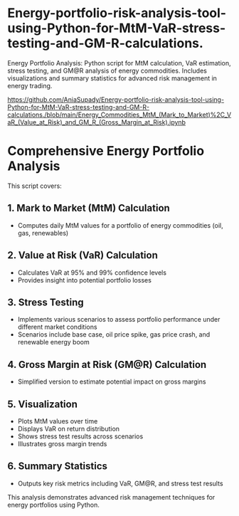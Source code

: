 # Energy-portfolio-risk-analysis-tool-using-Python-for-MtM-VaR-stress-testing-and-GM-R-calculations.
Energy Portfolio Analysis: Python script for MtM calculation, VaR estimation, stress testing, and GM@R analysis of energy commodities. Includes visualizations and summary statistics for advanced risk management in energy trading.

https://github.com/AniaSupady/Energy-portfolio-risk-analysis-tool-using-Python-for-MtM-VaR-stress-testing-and-GM-R-calculations./blob/main/Energy_Commodities_MtM_(Mark_to_Market)%2C_VaR_(Value_at_Risk)_and_GM_R_(Gross_Margin_at_Risk).ipynb


# Comprehensive Energy Portfolio Analysis

This script covers:

## 1. Mark to Market (MtM) Calculation
- Computes daily MtM values for a portfolio of energy commodities (oil, gas, renewables)

## 2. Value at Risk (VaR) Calculation
- Calculates VaR at 95% and 99% confidence levels
- Provides insight into potential portfolio losses

## 3. Stress Testing
- Implements various scenarios to assess portfolio performance under different market conditions
- Scenarios include base case, oil price spike, gas price crash, and renewable energy boom

## 4. Gross Margin at Risk (GM@R) Calculation
- Simplified version to estimate potential impact on gross margins

## 5. Visualization
- Plots MtM values over time
- Displays VaR on return distribution
- Shows stress test results across scenarios
- Illustrates gross margin trends

## 6. Summary Statistics
- Outputs key risk metrics including VaR, GM@R, and stress test results

This analysis demonstrates advanced risk management techniques for energy portfolios using Python.
